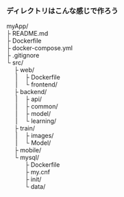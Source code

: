 ### ディレクトリはこんな感じで作ろう

myApp/  
├ README.md  
├ Dockerfile  
├ docker-compose.yml  
├ .gitignore  
└ src/  
&emsp; ├ web/   
&emsp;&ensp;|&emsp; ├ Dockerfile  
&emsp;&ensp;|&emsp; └ frontend/  
&emsp; ├ backend/  
&emsp;&ensp;|&emsp; ├ api/  
&emsp;&ensp;|&emsp; ├ common/  
&emsp;&ensp;|&emsp; ├ model/  
&emsp;&ensp;|&emsp; └ learning/  
&emsp; ├ train/  
&emsp;&ensp;|&emsp; ├ images/  
&emsp;&ensp;|&emsp; └ Model/  
&emsp; ├ mobile/  
&emsp; └ mysql/  
&emsp;&ensp; &emsp; ├ Dockerfile  
&emsp;&ensp; &emsp; ├ my.cnf  
&emsp;&ensp; &emsp; ├ init/  
&emsp;&ensp; &emsp; └ data/  
